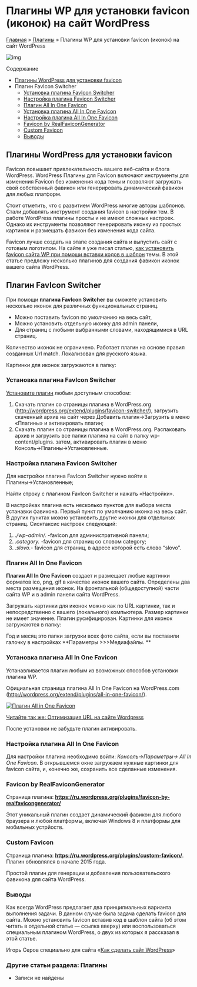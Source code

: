 # Плагины WP для установки favicon (иконок) на сайт WordPress

[Главная](https://www.wordpress-abc.ru/) » [Плагины](https://www.wordpress-abc.ru/plaginy) » Плагины WP для установки favicon (иконок) на сайт WordPress

![img](https://www.wordpress-abc.ru/wp-content/uploads/2013/01/Favicon-plugins-wordpress-photo.png)

Содержание

- [Плагины WordPress для установки favicon](https://www.wordpress-abc.ru/plaginy/plaginy-wp-dlya-ustanovki-favicon-ikonok-na-sajt-wordpress.html#_WordPress__favicon)
- Плагин FavIcon Switcher
  - [Установка плагина FavIcon Switcher](https://www.wordpress-abc.ru/plaginy/plaginy-wp-dlya-ustanovki-favicon-ikonok-na-sajt-wordpress.html#_FavIcon_Switcher-2)
  - [Настройка плагина Favicon Switcher](https://www.wordpress-abc.ru/plaginy/plaginy-wp-dlya-ustanovki-favicon-ikonok-na-sajt-wordpress.html#_Favicon_Switcher)
  - [Плагин All In One Favicon](https://www.wordpress-abc.ru/plaginy/plaginy-wp-dlya-ustanovki-favicon-ikonok-na-sajt-wordpress.html#_All_In_One_Favicon)
  - [Установка плагина All In One Favicon](https://www.wordpress-abc.ru/plaginy/plaginy-wp-dlya-ustanovki-favicon-ikonok-na-sajt-wordpress.html#_All_In_One_Favicon-2)
  - [Настройка плагина All In One Favicon](https://www.wordpress-abc.ru/plaginy/plaginy-wp-dlya-ustanovki-favicon-ikonok-na-sajt-wordpress.html#_All_In_One_Favicon-3)
  - [Favicon by RealFaviconGenerator](https://www.wordpress-abc.ru/plaginy/plaginy-wp-dlya-ustanovki-favicon-ikonok-na-sajt-wordpress.html#Favicon_by_RealFaviconGenerator)
  - [Custom Favicon](https://www.wordpress-abc.ru/plaginy/plaginy-wp-dlya-ustanovki-favicon-ikonok-na-sajt-wordpress.html#Custom_Favicon)
  - [Выводы](https://www.wordpress-abc.ru/plaginy/plaginy-wp-dlya-ustanovki-favicon-ikonok-na-sajt-wordpress.html#i)

## Плагины WordPress для установки favicon

Favicon повышает привлекательность вашего веб-сайта и блога WordPress. WordPress Плагины для Favicon включают инструменты для изменения Favicon без изменения кода темы и позволяют загружать свой собственный фавикон или генерировать динамический фавикон для любых платформ.

Стоит отметить, что с развитием WordPress многие авторы шаблонов. Стали добавлять инструмент создания favicon в настройки тем. В работе WordPress плагины просты и не имеют сложных настроек. Однако их инструменты позволяют генерировать иконку из простых картинок и размещать фавикон без изменения кода сайта.

Favicon лучше создать на этапе создания сайта и выпустить сайт с готовым логотипом. На сайте я уже писал статью, [как установить  favicon сайта WP при помощи вставки кодов в шаблон](https://www.wordpress-abc.ru/plaginy/ustanovka-ikonki-favicon-na-sajt-wordpress.html) темы.  В этой статье предложу несколько плагинов для создания фавикон иконок вашего сайта WordPress.

## Плагин FavIcon Switcher

При помощи **плагина FavIcon Switcher** вы сможете установить несколько иконок для различных функциональных страниц.

- Можно поставить favicon по умолчанию на весь сайт,
- Можно установить отдельную иконку для admin панели,
- Для страниц с любыми выбранными словами, находящимися в URL страниц.

Количество иконок не ограничено. Работает  плагин на основе правил созданных Url match. Локализован для русского языка.

Картинки для иконок загружаются в папку:

### Установка плагина FavIcon Switcher

[Установите плагин](https://www.wordpress-abc.ru/uroki-wordpress/ustanovka-udalenie-plagina-na-wordpress.html) любым доступным способом:

1. Скачать плагин со страницы плагина в WordPress.org (http://wordpress.org/extend/plugins/favicon-switcher/), загрузить скаченный архив на сайт через Добавить плагин→Загрузить в меню «Плагины» и активировать плагин;
2. Скачать плагин со страницы плагина в WordPress.org. Распаковать архив и загрузить все папки плагина на сайт в папку wp-content/plugins. затем, активировать плагин в меню Консоль→Плагины→Установленные.

### Настройка плагина Favicon Switcher

Для настройки плагина FavIcon Switcher нужно войти в Плагины→Установленные;

Найти строку с плагином FavIcon Switcher и нажать «Настройки».

В настройках плагина есть несколько пунктов для выбора места устанавки фавикона. Первый пункт по умолчанию иконка на весь сайт. В других пунктах можно установить другие иконки для отдельных страниц. Сиснтаксис настроек следующий:

1.  .*\/wp-admin\/.* -favicon для административной панели;
2. .*category.* -favicon для страниц со словом category;
3. .*slovo.*- favicon для страниц, в адресе которой есть слово “slovo”.

### Плагин All In One Favicon

**Плагин All In One Favicon** создает и размещает любые картинки форматов ico, png, gif в качестве иконок вашего сайта. Определены два места размещения иконок. На фронтальной (общедоступной) части сайта WP и в admin панели сайта WordPress.

Загружать картинки для иконок можно как по URL картинки, так и непосредственно с вашего (локального) компьютера. Размер картинки не имеет значение. Плагин русифицирован. Картинки для иконок загружаются в папку:

Год и месяц это папки загрузки всех фото сайта, если вы поставили галочку в настройках **Параметры >>>Медиафайлы.  **

### Установка плагина All In One Favicon

Устанавливается плагин  любым из возможных способов установки плагина WP.

Официальная страница плагина All In One Favicon на WordPress.com (http://wordpress.org/extend/plugins/all-in-one-favicon/).

[![Плагин All in One Favicon](https://www.wordpress-abc.ru/wp-content/uploads/2013/01/Plugin-favicon-wordpress-3-300x84.png)](https://www.wordpress-abc.ru/wp-content/uploads/2013/01/Plugin-favicon-wordpress-3.png)

[Читайте так же:  Оптимизация URL на сайте Wordpress](https://www.wordpress-abc.ru/administrirovanie/optimizaciya-url-na-sajte-wordpress.html)

После установки не забудьте плагин активировать.

### Настройка плагина All In One Favicon

Для настройки плагина необходимо войти: *Консоль→Параметры→ All In One Favicon*. В открывшемся окне загружаем нужные картинки для favicon сайта, и, конечно же, сохранить все сделанные изменения.

### Favicon by RealFaviconGenerator

Страница плагина: **https://ru.wordpress.org/plugins/favicon-by-realfavicongenerator/**

Этот уникальный плагин создает динамический фавикон для любого браузера и любой платформы, включая Windows 8 и платформы для мобильных устрйоств.

### Custom Favicon

Страница плагина: **https://ru.wordpress.org/plugins/custom-favicon/**. Плагин обновлялся в начале 2015 года.

Простой плагин для генерации и добавления пользовательского фавикона для сайта WordPress.

### Выводы

Как всегда WordPress предлагает два принципиальных варианта выполнения задачи. В данном случае была задача сделать favicon для сайта. Можно установить favicon вставив код в шаблон сайта (об этом читать в отдельной статье — ссылка вверху) или воспользоваться специальным плагином WordPress, о двух из которых я рассказал в этой статье.

Игорь Серов специально для сайта «[Как сделать сайт WordPress](https://www.wordpress-abc.ru/)»

### Другие статьи раздела: Плагины

- Записи не найдены